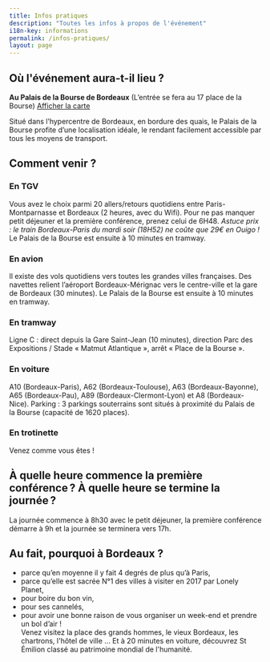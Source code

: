 ```yaml
---
title: Infos pratiques
description: "Toutes les infos à propos de l'événement"
i18n-key: informations
permalink: /infos-pratiques/
layout: page
---
```


<h2>Où l'événement aura-t-il lieu ?</h2>
<p><b>Au Palais de la Bourse de Bordeaux</b>
  (L’entrée se fera au 17 place de la Bourse) 
<a href="https://www.google.fr/maps/place/Bordeaux+Palais+de+la+Bourse/@44.8420627,-0.5702833,15z/data=!4m2!3m1!1s0x0:0xc1460f50922834de?sa=X&ved=0ahUKEwjQgaKCvOfbAhUHaRQKHYbBCzMQ_BIIrwEwDg" target ="_blank">Afficher la carte</a>
  
Situé dans l’hypercentre de Bordeaux, en bordure des quais, le Palais de la Bourse profite d’une localisation idéale, le rendant facilement accessible par tous les moyens de transport.</p>

<h2>Comment venir ?</h2>
<h3>En TGV</h3>
<p>Vous avez le choix parmi 20 allers/retours quotidiens entre Paris-Montparnasse et Bordeaux (2 heures, avec du Wifi). Pour ne pas manquer petit déjeuner et la première conférence, prenez celui de 6H48.
  <i>Astuce prix : le train Bordeaux-Paris du mardi soir (18H52) ne coûte que 29€ en Ouigo !</i>
Le Palais de la Bourse est ensuite à 10 minutes en tramway.</p>

<h3>En avion</h3>
<p>Il existe des vols quotidiens vers toutes les grandes villes françaises. 
Des navettes relient l’aéroport Bordeaux-Mérignac vers le centre-ville et la gare de Bordeaux (30 minutes).
Le Palais de la Bourse est ensuite à 10 minutes en tramway.</p>

<h3>En tramway</h3>
<p>Ligne C : direct depuis la Gare Saint-Jean (10 minutes), direction Parc des Expositions / Stade « Matmut Atlantique », arrêt « Place de la  Bourse ».</p>

<h3>En voiture</h3>
<p>A10 (Bordeaux-Paris), A62 (Bordeaux-Toulouse), A63 (Bordeaux-Bayonne), A65 (Bordeaux-Pau), A89 (Bordeaux-Clermont-Lyon) et A8 (Bordeaux-Nice).
Parking : 
3 parkings souterrains sont situés à proximité du Palais de la Bourse (capacité de 1620 places).</p>

<h3>En trotinette</h3>
<p>Venez comme vous êtes !</p>

<h2>À quelle heure commence la première conférence ? À quelle heure se termine la journée ?</h2>
<p>La journée commence à 8h30 avec le petit déjeuner, la première conférence démarre à 9h et la journée se terminera vers 17h.</p>

<h2>Au fait, pourquoi à Bordeaux ?</h2>
<p>
  <ul>
    <li>parce qu’en moyenne il y fait 4 degrés de plus qu’à Paris,</li>
    <li>parce qu’elle est sacrée N°1 des villes à visiter en 2017 par Lonely Planet,</li>
    <li>pour boire du bon vin,</li>
    <li>pour ses cannelés,</li>
    <li>pour avoir une bonne raison de vous organiser un week-end et prendre un bol d’air !<br/>
Venez visitez la place des grands hommes, le vieux Bordeaux, les chartrons, l'hôtel de ville … Et à 20 minutes en voiture, découvrez St Émilion classé au patrimoine mondial de l'humanité.</li>
   </ul>
